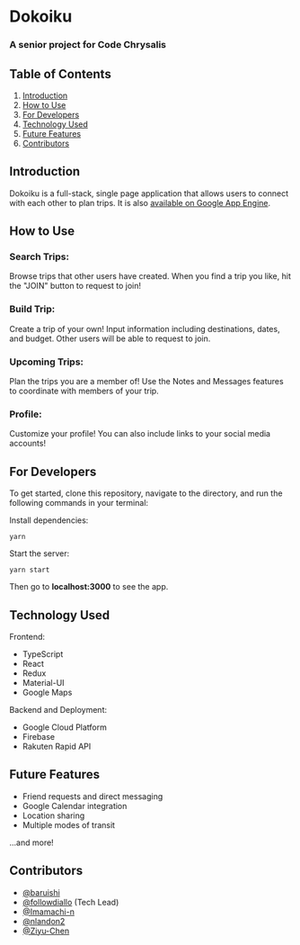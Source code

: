 # Dokoiku

### A senior project for Code Chrysalis

## Table of Contents

1. [Introduction](#introduction)
2. [How to Use](#how-to-use)
3. [For Developers](#for-developers)
   <!-- 3. [Navigating the App](#navigating-the-app) -->
4. [Technology Used](#technology-used)
5. [Future Features](#future-features)
6. [Contributors](#contributors)

## Introduction

Dokoiku is a full-stack, single page application that allows users to connect with each other to plan trips.
It is also [available on Google App Engine](https://dokoiku.genoatlas.com/).

## How to Use

<h3><b>Search Trips:</b></h3>
        <p>
          Browse trips that other users have created. When you find a trip you
          like, hit the "JOIN" button to request to join!
        </p>
        <h3><b>Build Trip:</b></h3>
        <p>
          Create a trip of your own! Input information including destinations,
          dates, and budget. Other users will be able to request to join.
        </p>
        <h3><b>Upcoming Trips:</b></h3>
        <p>
          Plan the trips you are a member of! Use the Notes and Messages
          features to coordinate with members of your trip.
        </p>
        <h3><b>Profile:</b></h3>
        <p>
          Customize your profile! You can also include links to your social
          media accounts!
        </p>

## For Developers

To get started, clone this repository, navigate to the directory, and run the following commands in your terminal:

Install dependencies:

```
yarn
```

Start the server:

```
yarn start
```

Then go to **localhost:3000** to see the app.

<!-- ## Navigating the App -->

## Technology Used

Frontend:

- TypeScript
- React
- Redux
- Material-UI
- Google Maps

Backend and Deployment:

- Google Cloud Platform
- Firebase
- Rakuten Rapid API

## Future Features

- Friend requests and direct messaging
- Google Calendar integration
- Location sharing
- Multiple modes of transit

...and more!

## Contributors

- [@baruishi](https://github.com/baruishi)
- [@followdiallo](https://github.com/followdiallo) (Tech Lead)
- [@Imamachi-n](https://github.com/Imamachi-n)
- [@nlandon2](https://github.com/nlandon2)
- [@Ziyu-Chen](https://github.com/Ziyu-Chen)
